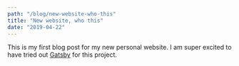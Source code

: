 ```yaml
---
path: "/blog/new-website-who-this"
title: "New website, who this"
date: "2019-04-22"
---
```


This is my first blog post for my new personal website.
I am super excited to have tried out [Gatsby](https://www.gatsbyjs.org) for this project. 